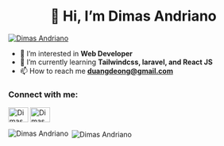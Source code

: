 <h1 align="center">👋 Hi, I’m Dimas Andriano</h1>
<p align="left"> <a href="https://github.com/ryo-ma/github-profile-trophy"><img src="https://github-profile-trophy.vercel.app/?username=duangdeong" alt="Dimas Andriano" /></a> </p>

- 👀 I’m interested in **Web Developer** <br>
- 🌱 I’m currently learning **Tailwindcss, laravel, and React JS** <br>
- 📫 How to reach me **duangdeong@gmail.com** <br>

<h3 align="left">Connect with me:</h3>
<p align="left">
<a href="https://fb.com/dimas.andriano.h" target="_blank"><img align="center" src="https://raw.githubusercontent.com/rahuldkjain/github-profile-readme-generator/master/src/images/icons/Social/facebook.svg" alt="Dimas Andriano" height="30" width="40" /></a>
<a href="https://instagram.com/dimas.andriano.h" target="_blank"><img align="center" src="https://raw.githubusercontent.com/rahuldkjain/github-profile-readme-generator/master/src/images/icons/Social/instagram.svg" alt="Dimas Andriano" height="30" width="40" /></a>
</p>

<p><img align="left" src="https://github-readme-stats.vercel.app/api/top-langs?username=duangdeong&show_icons=true&locale=en&layout=compact" alt="Dimas Andriano" /></p>

<p>&nbsp;<img align="center" src="https://github-readme-stats.vercel.app/api?username=duangdeong&show_icons=true&locale=en" alt="Dimas Andriano" /></p>
<!---
duangdeong/duangdeong is a ✨ special ✨ repository because its `README.md` (this file) appears on your GitHub profile.
You can click the Preview link to take a look at your changes.
--->
